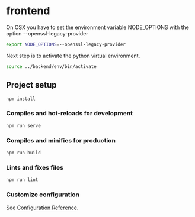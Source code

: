 # frontend

On OSX you have to set the environment variable NODE_OPTIONS with the option --openssl-legacy-provider

```bash
export NODE_OPTIONS=--openssl-legacy-provider
```

Next step is to activate the python virtual environment.

```bash
source ../backend/env/bin/activate
```

## Project setup
```
npm install
```

### Compiles and hot-reloads for development
```
npm run serve
```

### Compiles and minifies for production
```
npm run build
```

### Lints and fixes files
```
npm run lint
```

### Customize configuration
See [Configuration Reference](https://cli.vuejs.org/config/).
